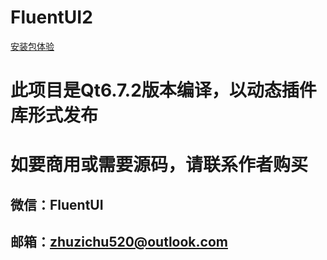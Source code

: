 ﻿# FluentUI2

[安装包体验](https://github.com/zhuzichu520/FluentUI-Pro-Installer/releases)

# 此项目是Qt6.7.2版本编译，以动态插件库形式发布
# 如要商用或需要源码，请联系作者购买
## 微信：FluentUI
## 邮箱：zhuzichu520@outlook.com
